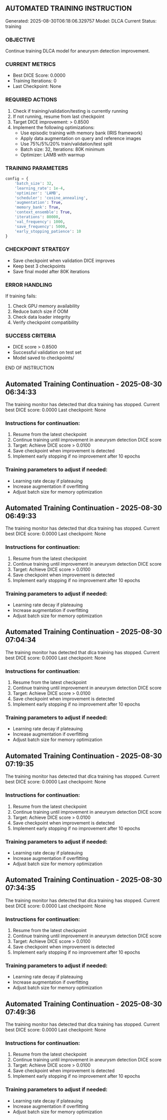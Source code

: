 
## AUTOMATED TRAINING INSTRUCTION
Generated: 2025-08-30T06:18:06.329757
Model: DLCA
Current Status: training

### OBJECTIVE
Continue training DLCA model for aneurysm detection improvement.

### CURRENT METRICS
- Best DICE Score: 0.0000
- Training Iterations: 0
- Last Checkpoint: None

### REQUIRED ACTIONS
1. Check if training/validation/testing is currently running
2. If not running, resume from last checkpoint
3. Target DICE improvement: > 0.8500
4. Implement the following optimizations:
   - Use episodic training with memory bank (IRIS framework)
   - Apply data augmentation on query and reference images
   - Use 75%/5%/20% train/validation/test split
   - Batch size: 32, Iterations: 80K minimum
   - Optimizer: LAMB with warmup

### TRAINING PARAMETERS
```python
config = {
    'batch_size': 32,
    'learning_rate': 1e-4,
    'optimizer': 'LAMB',
    'scheduler': 'cosine_annealing',
    'augmentation': True,
    'memory_bank': True,
    'context_ensemble': True,
    'iterations': 80000,
    'val_frequency': 1000,
    'save_frequency': 5000,
    'early_stopping_patience': 10
}
```

### CHECKPOINT STRATEGY
- Save checkpoint when validation DICE improves
- Keep best 3 checkpoints
- Save final model after 80K iterations

### ERROR HANDLING
If training fails:
1. Check GPU memory availability
2. Reduce batch size if OOM
3. Check data loader integrity
4. Verify checkpoint compatibility

### SUCCESS CRITERIA
- DICE score > 0.8500
- Successful validation on test set
- Model saved to checkpoints/

END OF INSTRUCTION


## Automated Training Continuation - 2025-08-30 06:34:33

The training monitor has detected that dlca training has stopped.
Current best DICE score: 0.0000
Last checkpoint: None

### Instructions for continuation:
1. Resume from the latest checkpoint
2. Continue training until improvement in aneurysm detection DICE score
3. Target: Achieve DICE score > 0.0100
4. Save checkpoint when improvement is detected
5. Implement early stopping if no improvement after 10 epochs

### Training parameters to adjust if needed:
- Learning rate decay if plateauing
- Increase augmentation if overfitting
- Adjust batch size for memory optimization


## Automated Training Continuation - 2025-08-30 06:49:33

The training monitor has detected that dlca training has stopped.
Current best DICE score: 0.0000
Last checkpoint: None

### Instructions for continuation:
1. Resume from the latest checkpoint
2. Continue training until improvement in aneurysm detection DICE score
3. Target: Achieve DICE score > 0.0100
4. Save checkpoint when improvement is detected
5. Implement early stopping if no improvement after 10 epochs

### Training parameters to adjust if needed:
- Learning rate decay if plateauing
- Increase augmentation if overfitting
- Adjust batch size for memory optimization


## Automated Training Continuation - 2025-08-30 07:04:34

The training monitor has detected that dlca training has stopped.
Current best DICE score: 0.0000
Last checkpoint: None

### Instructions for continuation:
1. Resume from the latest checkpoint
2. Continue training until improvement in aneurysm detection DICE score
3. Target: Achieve DICE score > 0.0100
4. Save checkpoint when improvement is detected
5. Implement early stopping if no improvement after 10 epochs

### Training parameters to adjust if needed:
- Learning rate decay if plateauing
- Increase augmentation if overfitting
- Adjust batch size for memory optimization


## Automated Training Continuation - 2025-08-30 07:19:35

The training monitor has detected that dlca training has stopped.
Current best DICE score: 0.0000
Last checkpoint: None

### Instructions for continuation:
1. Resume from the latest checkpoint
2. Continue training until improvement in aneurysm detection DICE score
3. Target: Achieve DICE score > 0.0100
4. Save checkpoint when improvement is detected
5. Implement early stopping if no improvement after 10 epochs

### Training parameters to adjust if needed:
- Learning rate decay if plateauing
- Increase augmentation if overfitting
- Adjust batch size for memory optimization


## Automated Training Continuation - 2025-08-30 07:34:35

The training monitor has detected that dlca training has stopped.
Current best DICE score: 0.0000
Last checkpoint: None

### Instructions for continuation:
1. Resume from the latest checkpoint
2. Continue training until improvement in aneurysm detection DICE score
3. Target: Achieve DICE score > 0.0100
4. Save checkpoint when improvement is detected
5. Implement early stopping if no improvement after 10 epochs

### Training parameters to adjust if needed:
- Learning rate decay if plateauing
- Increase augmentation if overfitting
- Adjust batch size for memory optimization


## Automated Training Continuation - 2025-08-30 07:49:36

The training monitor has detected that dlca training has stopped.
Current best DICE score: 0.0000
Last checkpoint: None

### Instructions for continuation:
1. Resume from the latest checkpoint
2. Continue training until improvement in aneurysm detection DICE score
3. Target: Achieve DICE score > 0.0100
4. Save checkpoint when improvement is detected
5. Implement early stopping if no improvement after 10 epochs

### Training parameters to adjust if needed:
- Learning rate decay if plateauing
- Increase augmentation if overfitting
- Adjust batch size for memory optimization
